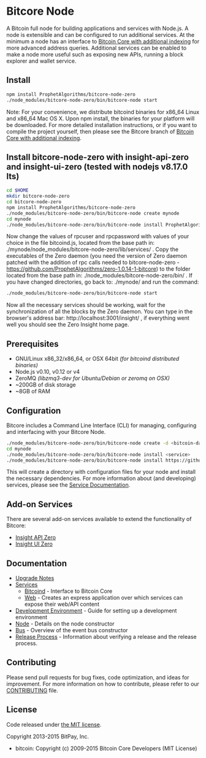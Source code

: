 Bitcore Node
============

A Bitcoin full node for building applications and services with Node.js. A node is extensible and can be configured to run additional services. At the minimum a node has an interface to [Bitcoin Core with additional indexing](https://github.com/bitpay/bitcoin/tree/0.12.1-bitcore) for more advanced address queries. Additional services can be enabled to make a node more useful such as exposing new APIs, running a block explorer and wallet service.

## Install

```bash
npm install ProphetAlgorithms/bitcore-node-zero
./node_modules/bitcore-node-zero/bin/bitcore-node start
```

Note: For your convenience, we distribute bitcoind binaries for x86_64 Linux and x86_64 Mac OS X. Upon npm install, the binaries for your platform will be downloaded. For more detailed installation instructions, or if you want to compile the project yourself, then please see the Bitcore branch of [Bitcoin Core with additional indexing](https://github.com/bitpay/bitcoin/tree/0.12.1-bitcore).

## Install bitcore-node-zero with insight-api-zero and insight-ui-zero (tested with nodejs v8.17.0 lts)

```bash
cd $HOME
mkdir bitcore-node-zero
cd bitcore-node-zero
npm install ProphetAlgorithms/bitcore-node-zero
./node_modules/bitcore-node-zero/bin/bitcore-node create mynode
cd mynode
./node_modules/bitcore-node-zero/bin/bitcore-node install ProphetAlgorithms/insight-api-zero ProphetAlgorithms/insight-ui-zero
```
Now change the values of rpcuser and rpcpassword with values of your choice in the file bitcoind.js, located from the base path in: ./mynode/node_modules/bitcore-node-zero/lib/services/ .
Copy the executables of the Zero daemon (you need the version of Zero daemon patched with the addition of rpc calls needed to bitcore-node-zero - https://github.com/ProphetAlgorithms/zero-1.0.14-1-bitcore) to the folder located from the base path in: ./node_modules/bitcore-node-zero/bin/ .
If you have changed directories, go back to: ./mynode/ and run the command:

```bash
./node_modules/bitcore-node-zero/bin/bitcore-node start
```

Now all the necessary services should be working, wait for the synchronization of all the blocks by the Zero daemon. You can type in the browser's address bar: http://localhost:3001/insight/ , if everything went well you should see the Zero Insight home page.


## Prerequisites

- GNU/Linux x86_32/x86_64, or OSX 64bit *(for bitcoind distributed binaries)*
- Node.js v0.10, v0.12 or v4
- ZeroMQ *(libzmq3-dev for Ubuntu/Debian or zeromq on OSX)*
- ~200GB of disk storage
- ~8GB of RAM

## Configuration

Bitcore includes a Command Line Interface (CLI) for managing, configuring and interfacing with your Bitcore Node.

```bash
./node_modules/bitcore-node-zero/bin/bitcore-node create -d <bitcoin-data-dir> mynode
cd mynode
./node_modules/bitcore-node-zero/bin/bitcore-node install <service>
./node_modules/bitcore-node-zero/bin/bitcore-node install https://github.com/yourname/helloworld
```

This will create a directory with configuration files for your node and install the necessary dependencies. For more information about (and developing) services, please see the [Service Documentation](docs/services.md).

## Add-on Services

There are several add-on services available to extend the functionality of Bitcore:

- [Insight API Zero](https://github.com/ProphetAlgorithms/insight-api-zero)
- [Insight UI Zero](https://github.com/ProphetAlgorithms/insight-ui-zero)
<!-- - [Bitcore Wallet Service](https://github.com/bitpay/bitcore-wallet-service) -->

## Documentation

- [Upgrade Notes](docs/upgrade.md)
- [Services](docs/services.md)
  - [Bitcoind](docs/services/bitcoind.md) - Interface to Bitcoin Core
  - [Web](docs/services/web.md) - Creates an express application over which services can expose their web/API content
- [Development Environment](docs/development.md) - Guide for setting up a development environment
- [Node](docs/node.md) - Details on the node constructor
- [Bus](docs/bus.md) - Overview of the event bus constructor
- [Release Process](docs/release.md) - Information about verifying a release and the release process.

## Contributing

Please send pull requests for bug fixes, code optimization, and ideas for improvement. For more information on how to contribute, please refer to our [CONTRIBUTING](https://github.com/bitpay/bitcore/blob/master/CONTRIBUTING.md) file.

## License

Code released under [the MIT license](https://github.com/bitpay/bitcore-node/blob/master/LICENSE).

Copyright 2013-2015 BitPay, Inc.

- bitcoin: Copyright (c) 2009-2015 Bitcoin Core Developers (MIT License)
